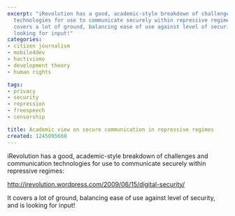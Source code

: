 ```yaml
---
excerpt: "iRevolution has a good, academic-style breakdown of challenges and communication
  technologies for use to communicate securely within repressive regimes:\r\n\r\nhttp://irevolution.wordpress.com/2009/06/15/digital-security/\r\n\r\nIt
  covers a lot of ground, balancing ease of use against level of security, and is
  looking for input!"
categories:
- citizen journalism
- mobile4dev
- hactivismo
- development theory
- human rights

tags:
- privacy
- security
- repression
- freespeech
- censorship

title: Academic view on secure communication in repressive regimes
created: 1245095660
---
```

iRevolution has a good, academic-style breakdown of challenges and communication technologies for use to communicate securely within repressive regimes:

http://irevolution.wordpress.com/2009/06/15/digital-security/

It covers a lot of ground, balancing ease of use against level of security, and is looking for input!
